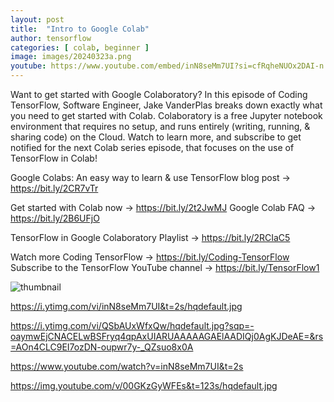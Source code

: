 ```yaml
---
layout: post
title:  "Intro to Google Colab"
author: tensorflow
categories: [ colab, beginner ]
image: images/20240323a.png
youtube: https://www.youtube.com/embed/inN8seMm7UI?si=cfRqheNUOx2DAI-n
---
```

Want to get started with Google Colaboratory? In this episode of Coding TensorFlow, Software Engineer, Jake VanderPlas breaks down exactly what you need to get started with Colab. Colaboratory is a free Jupyter notebook environment that requires no setup, and runs entirely (writing, running, & sharing code) on the Cloud. Watch to learn more, and subscribe to get notified for the next Colab series episode, that focuses on the use of TensorFlow in Colab!

Google Colabs: An easy way to learn & use TensorFlow blog post → https://bit.ly/2CR7vTr

Get started with Colab now → https://bit.ly/2t2JwMJ
Google Colab FAQ → https://bit.ly/2B6UFjO

TensorFlow in Google Colaboratory Playlist → https://bit.ly/2RCIaC5

Watch more Coding TensorFlow → https://bit.ly/Coding-TensorFlow
Subscribe to the TensorFlow YouTube channel → https://bit.ly/TensorFlow1

![thumbnail](https://i.ytimg.com/vi/inN8seMm7UI&t=2s/hqdefault.jpg)

https://i.ytimg.com/vi/inN8seMm7UI&t=2s/hqdefault.jpg

https://i.ytimg.com/vi/QSbAUxWfxQw/hqdefault.jpg?sqp=-oaymwEjCNACELwBSFryq4qpAxUIARUAAAAAGAElAADIQj0AgKJDeAE=&rs=AOn4CLC9EI7ozDN-oupwr7y-_QZsuo8x0A


https://www.youtube.com/watch?v=inN8seMm7UI&t=2s


https://img.youtube.com/v/00GKzGyWFEs&t=123s/hqdefault.jpg
